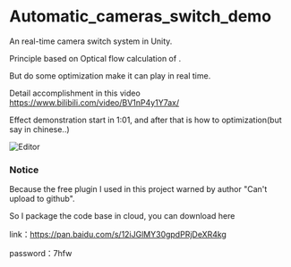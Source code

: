 # Automatic_cameras_switch_demo

An real-time camera switch system in Unity.

Principle based on Optical flow calculation of <An Automatic System for Editing Dance Videos Recorded by Multiple Cameras>.

But do some optimization make it can play in real time.

Detail accomplishment in this video https://www.bilibili.com/video/BV1nP4y1Y7ax/
 
Effect demonstration start in 1:01, and after that is how to optimization(but say in chinese..)

![Editor](https://i.loli.net/2021/09/26/YR5StmNbM8glhQu.png)

### Notice

Because the free plugin I used in this project warned by author "Can't upload to github".

So I package the code base in cloud, you can download here

link：https://pan.baidu.com/s/12iJGlMY30gpdPRjDeXR4kg

password：7hfw
